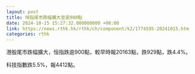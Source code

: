 ```yaml
---
layout: post
title: 恒指尾市跌幅擴大至逾900點
date: 2024-10-15 15:27:32.000000000 +08:00
link: https://news.rthk.hk/rthk/ch/component/k2/1774595-20241015.htm
categories: rthk
---
```


港股尾市跌幅擴大，恒指跌逾900點，較早時報20163點，跌929點，跌4.4%。

科技指數跌5.5%，報4412點。
